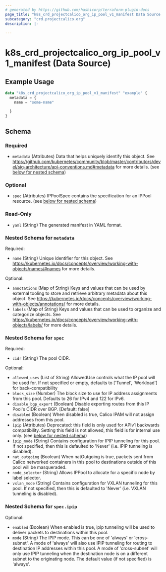```yaml
---
# generated by https://github.com/hashicorp/terraform-plugin-docs
page_title: "k8s_crd_projectcalico_org_ip_pool_v1_manifest Data Source - terraform-provider-k8s"
subcategory: "crd.projectcalico.org"
description: |-
  
---
```


# k8s_crd_projectcalico_org_ip_pool_v1_manifest (Data Source)



## Example Usage

```terraform
data "k8s_crd_projectcalico_org_ip_pool_v1_manifest" "example" {
  metadata = {
    name = "some-name"

  }
}
```

<!-- schema generated by tfplugindocs -->
## Schema

### Required

- `metadata` (Attributes) Data that helps uniquely identify this object. See https://github.com/kubernetes/community/blob/master/contributors/devel/sig-architecture/api-conventions.md#metadata for more details. (see [below for nested schema](#nestedatt--metadata))

### Optional

- `spec` (Attributes) IPPoolSpec contains the specification for an IPPool resource. (see [below for nested schema](#nestedatt--spec))

### Read-Only

- `yaml` (String) The generated manifest in YAML format.

<a id="nestedatt--metadata"></a>
### Nested Schema for `metadata`

Required:

- `name` (String) Unique identifier for this object. See https://kubernetes.io/docs/concepts/overview/working-with-objects/names/#names for more details.

Optional:

- `annotations` (Map of String) Keys and values that can be used by external tooling to store and retrieve arbitrary metadata about this object. See https://kubernetes.io/docs/concepts/overview/working-with-objects/annotations/ for more details.
- `labels` (Map of String) Keys and values that can be used to organize and categorize objects. See https://kubernetes.io/docs/concepts/overview/working-with-objects/labels/ for more details.


<a id="nestedatt--spec"></a>
### Nested Schema for `spec`

Required:

- `cidr` (String) The pool CIDR.

Optional:

- `allowed_uses` (List of String) AllowedUse controls what the IP pool will be used for.  If not specified or empty, defaults to ['Tunnel', 'Workload'] for back-compatibility
- `block_size` (Number) The block size to use for IP address assignments from this pool. Defaults to 26 for IPv4 and 122 for IPv6.
- `disable_bgp_export` (Boolean) Disable exporting routes from this IP Pool's CIDR over BGP. [Default: false]
- `disabled` (Boolean) When disabled is true, Calico IPAM will not assign addresses from this pool.
- `ipip` (Attributes) Deprecated: this field is only used for APIv1 backwards compatibility. Setting this field is not allowed, this field is for internal use only. (see [below for nested schema](#nestedatt--spec--ipip))
- `ipip_mode` (String) Contains configuration for IPIP tunneling for this pool. If not specified, then this is defaulted to 'Never' (i.e. IPIP tunneling is disabled).
- `nat_outgoing` (Boolean) When natOutgoing is true, packets sent from Calico networked containers in this pool to destinations outside of this pool will be masqueraded.
- `node_selector` (String) Allows IPPool to allocate for a specific node by label selector.
- `vxlan_mode` (String) Contains configuration for VXLAN tunneling for this pool. If not specified, then this is defaulted to 'Never' (i.e. VXLAN tunneling is disabled).

<a id="nestedatt--spec--ipip"></a>
### Nested Schema for `spec.ipip`

Optional:

- `enabled` (Boolean) When enabled is true, ipip tunneling will be used to deliver packets to destinations within this pool.
- `mode` (String) The IPIP mode.  This can be one of 'always' or 'cross-subnet'.  A mode of 'always' will also use IPIP tunneling for routing to destination IP addresses within this pool.  A mode of 'cross-subnet' will only use IPIP tunneling when the destination node is on a different subnet to the originating node.  The default value (if not specified) is 'always'.
